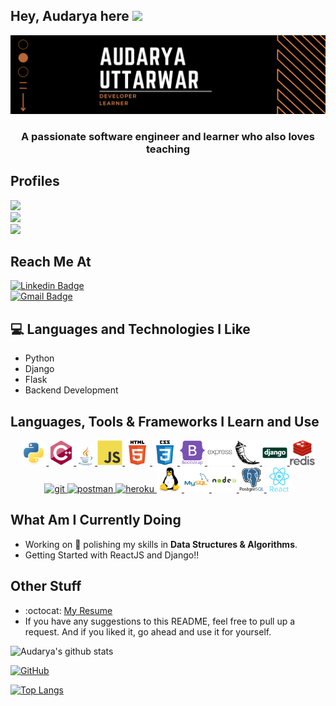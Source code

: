 
## Hey, Audarya here <img src="https://media.giphy.com/media/hvRJCLFzcasrR4ia7z/giphy.gif" width="25px">

![Banner](./images/banner.png)

<h3 align="center">A passionate software engineer and learner who also loves teaching</h3>

##   

## Profiles  
<a href="https://www.leetcode.com/audarya" target="blank"><img src="https://img.shields.io/badge/-LeetCode-FFA116?style=for-the-badge&logo=LeetCode&logoColor=black" /></a>  
<a href="https://www.hackerrank.com/audiuttarwar2000" target="blank"><img src="https://img.shields.io/badge/-Hackerrank-2EC866?style=for-the-badge&logo=HackerRank&logoColor=white" /></a>  
<a href="https://blog.audarya.tech" target="blank"><img src="https://img.shields.io/badge/Hashnode-2962FF?style=for-the-badge&logo=hashnode&logoColor=white" /></a>  


## Reach Me At
[![Linkedin Badge](https://img.shields.io/badge/-audarya_uttarwar-blue?style=flat-square&logo=Linkedin&logoColor=white&link=https://www.linkedin.com/in/audarya-uttarwar)](https://www.linkedin.com/in/audarya-uttarwar)    
[![Gmail Badge](https://img.shields.io/badge/-audiuttarwar2000@gmail.com-c14438?style=flat-square&logo=Gmail&logoColor=white&link=mailto:audiuttarwar2000@gmail.com)](mailto:audiuttarwar2000@gmail.com) 

<!-- [![LeetCode user audarya](https://img.shields.io/badge/dynamic/json?style=flat&labelColor=black&color=%23ffa116&label=Solved&query=solved&url=https%3A%2F%2Fleetcode-badge.vercel.app%2Fapi%2Fusers%2Faudarya&logo=leetcode&logoColor=yellow)](https://leetcode.com/audarya/) -->

## :computer: Languages and Technologies I Like
* Python
* Django
* Flask
* Backend Development


## Languages, Tools & Frameworks I Learn and Use    

<!--- <img src = 'https://github.com/Audarya07/Audarya07/blob/master/images/python.svg' height='30'/>  <img src = 'https://github.com/Audarya07/Audarya07/blob/master/images/java.svg' height='30'/>   <img src = 'https://github.com/Audarya07/Audarya07/blob/master/images/cpp.svg' width='30'/>   <img src = 'https://github.com/Audarya07/Audarya07/blob/master/images/html.svg' width='30'/>  <img src = 'https://github.com/Audarya07/Audarya07/blob/master/images/css.svg' width='30'/>   <img src = 'https://github.com/Audarya07/Audarya07/blob/master/images/js.svg' width='30'/>   <img src = 'https://github.com/Audarya07/Audarya07/blob/master/images/bootstrap.svg' width='33'/>  <img src = 'https://github.com/Audarya07/Audarya07/blob/master/images/sql.svg' width='30'/>  -->

<p align="center">
<a href="https://www.python.org" target="_blank"> <img src="https://raw.githubusercontent.com/devicons/devicon/master/icons/python/python-original.svg" alt="python" width="40" height="40"/> </a><a href="https://www.w3schools.com/cpp/" target="_blank"> <img src="https://raw.githubusercontent.com/devicons/devicon/master/icons/cplusplus/cplusplus-original.svg" alt="cplusplus" width="40" height="40"/> </a> <img src = 'https://github.com/Audarya07/Audarya07/blob/master/images/java.svg' height='30'/><a href="https://developer.mozilla.org/en-US/docs/Web/JavaScript" target="_blank"> <img src="https://raw.githubusercontent.com/devicons/devicon/master/icons/javascript/javascript-original.svg" alt="javascript" width="40" height="40"/> </a>
<a href="https://www.w3.org/html/" target="_blank"> <img src="https://raw.githubusercontent.com/devicons/devicon/master/icons/html5/html5-original-wordmark.svg" alt="html5" width="40" height="40"/> </a>  
 <a href="https://www.w3schools.com/css/" target="_blank"> <img src="https://raw.githubusercontent.com/devicons/devicon/master/icons/css3/css3-original-wordmark.svg" alt="css3" width="40" height="40"/> </a>  
 <a href="https://getbootstrap.com" target="_blank"> <img src="https://raw.githubusercontent.com/devicons/devicon/master/icons/bootstrap/bootstrap-plain-wordmark.svg" alt="bootstrap" width="40" height="40"/> </a>
<a href="https://expressjs.com" target="_blank"> <img src="https://raw.githubusercontent.com/devicons/devicon/master/icons/express/express-original-wordmark.svg" alt="express" width="40" height="40"/> </a>
<a href="https://flask.palletsprojects.com/" target="_blank"> <img src="images/flask.png" alt="flask" width="40" height="40"/> </a>
<a href="https://www.djangoproject.com/" target="_blank"> <img src="https://raw.githubusercontent.com/devicons/devicon/master/icons/django/django-original.svg" alt="django" width="40" height="40"/> </a>
<a href="https://flask.palletsprojects.com/" target="_blank"> <img src="images/redis.png" alt="flask" width="40" height="40"/> </a>
 <a href="https://git-scm.com/" target="_blank"> <img src="https://www.vectorlogo.zone/logos/git-scm/git-scm-icon.svg" alt="git" width="40" height="40"/> </a> 
 <a href="https://postman.com" target="_blank"> <img src="https://www.vectorlogo.zone/logos/getpostman/getpostman-icon.svg" alt="postman" width="40" height="40"/> </a> 
<a href="https://heroku.com" target="_blank"> <img src="https://www.vectorlogo.zone/logos/heroku/heroku-icon.svg" alt="heroku" width="40" height="40"/> </a>  <a href="https://www.linux.org/" target="_blank"> <img src="https://raw.githubusercontent.com/devicons/devicon/master/icons/linux/linux-original.svg" alt="linux" width="40" height="40"/> </a> <a href="https://www.mysql.com/" target="_blank"> <img src="https://raw.githubusercontent.com/devicons/devicon/master/icons/mysql/mysql-original-wordmark.svg" alt="mysql" width="40" height="40"/> </a> <a href="https://nodejs.org" target="_blank"> <img src="https://raw.githubusercontent.com/devicons/devicon/master/icons/nodejs/nodejs-original-wordmark.svg" alt="nodejs" width="40" height="40"/> </a><a href="https://www.postgresql.org" target="_blank"> <img src="https://raw.githubusercontent.com/devicons/devicon/master/icons/postgresql/postgresql-original-wordmark.svg" alt="postgresql" width="40" height="40"/> </a><a href="https://reactjs.org/" target="_blank"> <img src="https://raw.githubusercontent.com/devicons/devicon/master/icons/react/react-original-wordmark.svg" alt="react" width="40" height="40"/> </a> </p>

<!--- 
## Who am I?
 ```python
 class WhoAmI:
 	user = "Audarya Uttarwar"
		current_edu = "Sinhgad College of Engineering"
		likes_and_tries = "Learning the internals"
		hobbies = [
				"Sketching",
				"Listening Music"
				]
	
	def getCity():
		return Pune_India()
		
 ```
-->

## What Am I Currently Doing
 * Working on 🔭 polishing my skills in **Data Structures & Algorithms**.
 * Getting Started with ReactJS and Django!!
 
## Other Stuff
  - :octocat: [My Resume](https://drive.google.com/file/d/1JcI9LdKHYNJOlw5cHXA0nrV-t57fiA_J/view?usp=sharing)
  - If you have any suggestions to this README, feel free to pull up a request. And if you liked it, go ahead and use it for yourself.
  

![Audarya's github stats](https://github-readme-stats.vercel.app/api?username=Audarya07&show_icons=true&theme=highcontrast&hide_border=true)

[![GitHub](https://github-readme-streak-stats.herokuapp.com?user=Audarya07&theme=vision-friendly-dark&hide_border=true)](https://git.io/streak-stats)

[![Top Langs](https://github-readme-stats.vercel.app/api/top-langs/?username=Audarya07&layout=compact&langs_count=5&exclude_repo=Scholarship&theme=highcontrast&hide_border=true)](https://github.com/anuraghazra/github-readme-stats)

